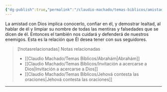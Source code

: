 ```yaml
---
{"dg-publish":true,"permalink":"/claudio-machado/temas-biblicos/amistad-con-dios/","title":"La naturaleza de la amistad con Dios","tags":["Amistad","Jehová","Dios"]}
---
```


La amistad con Dios implica conocerlo, confiar en él, y demostrar lealtad, al hablar de él y limpiar su nombre de todas las mentiras y falsedades que se dicen de él. Entonces el también nos cuidará y defenderá de nuestros enemigos. Esta es la relación que Él desea tener con sus seguidores. 
   

> [!notasrelacionadas] Notas relacionadas
> - [[Claudio Machado/Temas Bíblicos/Abrahám\|Abrahám]]
> - [[Claudio Machado/Temas Bíblicos/Invitación a acercarse a Dios\|Invitación a acercarse a Dios]]
> - [[Claudio Machado/Temas Bíblicos/Jehová contesta las oraciones\|Jehová contesta las oraciones]]



---

